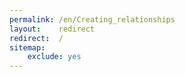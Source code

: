 ```yaml
---
permalink: /en/Creating_relationships
layout:    redirect
redirect:  /
sitemap:
    exclude: yes
---
```

